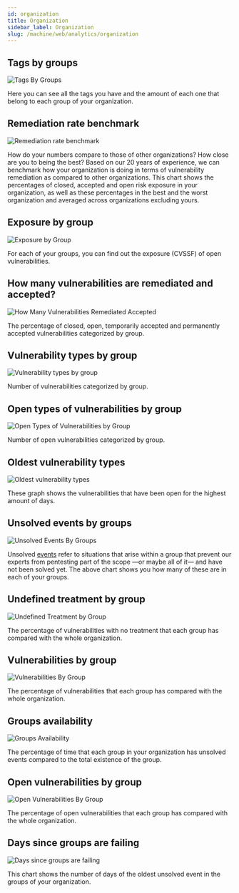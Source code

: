 ```yaml
---
id: organization
title: Organization
sidebar_label: Organization
slug: /machine/web/analytics/organization
---
```


## Tags by groups

![Tags By Groups](https://res.cloudinary.com/fluid-attacks/image/upload/v1623443232/docs/web/analytics/organizations/tags_by_groups_jebb7a.png)

Here you can see
all the tags you have
and the amount of each one
that belong to each group
of your organization.

## Remediation rate benchmark

![Remediation rate benchmark](https://res.cloudinary.com/fluid-attacks/image/upload/v1643925701/docs/web/analytics/organizations/organization_remediation_benchmarking.png)

How do your numbers compare to those of
other organizations? How close are you
to being the best?
Based on our 20 years of experience,
we can benchmark how your organization
is doing in terms of vulnerability
remediation as compared to
other organizations.
This chart shows the
percentages of closed,
accepted and open risk exposure
in your organization,
as well as these percentages in
the best and the worst organization
and averaged across organizations
excluding yours.

## Exposure by group

![Exposure by Group](https://res.cloudinary.com/fluid-attacks/image/upload/v1643925877/docs/web/analytics/organizations/organization_severity_groups.png)

For each of your groups, you can find out
the exposure (CVSSF) of open vulnerabilities.

## How many vulnerabilities are remediated and accepted?

![How Many Vulnerabilities Remediated Accepted](https://res.cloudinary.com/fluid-attacks/image/upload/v1645807634/docs/web/analytics/organizations/organization_vuln_remediat_acceptd.png)

The percentage of closed, open,
temporarily accepted and permanently
accepted vulnerabilities categorized
by group.

## Vulnerability types by group

![Vulnerability types by group](https://res.cloudinary.com/fluid-attacks/image/upload/v1647440139/docs/web/analytics/organizations/organization_types_vuln_by_group.png)

Number of vulnerabilities
categorized by group.

## Open types of vulnerabilities by group

![Open Types of Vulnerabilities by Group](https://res.cloudinary.com/fluid-attacks/image/upload/v1647440139/docs/web/analytics/organizations/organization_open_types_vuln_by_group.png)

Number of open vulnerabilities
categorized by group.

## Oldest vulnerability types

![Oldest vulnerability types](https://res.cloudinary.com/fluid-attacks/image/upload/v1645807634/docs/web/analytics/organizations/organization_top_oldest_finding.png)

These graph shows the vulnerabilities
that have been open for the
highest amount of days.

## Unsolved events by groups

![Unsolved Events By Groups](https://res.cloudinary.com/fluid-attacks/image/upload/v1646408695/docs/web/analytics/organizations/org_unsolved_events_groups.png)

Unsolved [events](/machine/web/groups/events)
refer to situations that arise
within a group that prevent our
experts from pentesting part of
the scope —or maybe all of it—
and have not been solved yet.
The above chart shows you how
many of these are in each of
your groups.

## Undefined treatment by group

![Undefined Treatment by Group](https://res.cloudinary.com/fluid-attacks/image/upload/v1645807634/docs/web/analytics/organizations/organization_treatmentless_by_group.png)

The percentage of vulnerabilities
with no treatment that each group
has compared with the whole organization.

## Vulnerabilities by group

![Vulnerabilities By Group](https://res.cloudinary.com/fluid-attacks/image/upload/v1645807634/docs/web/analytics/organizations/organization_vuln_by_group.png)

The percentage of vulnerabilities
that each group has compared with
the whole organization.

## Groups availability

![Groups Availability](https://res.cloudinary.com/fluid-attacks/image/upload/v1658159320/docs/web/analytics/organizations/organization_availability.png)

The percentage of time that
each group in your organization
has unsolved events compared to
the total existence of the group.

## Open vulnerabilities by group

![Open Vulnerabilities By Group](https://res.cloudinary.com/fluid-attacks/image/upload/v1645807634/docs/web/analytics/organizations/organization_open_vuln_by_group.png)

The percentage of open vulnerabilities
that each group has compared with
the whole organization.

## Days since groups are failing

![Days since groups are failing](https://res.cloudinary.com/fluid-attacks/image/upload/v1658250090/docs/web/analytics/organizations/organization_oldest_event.png)

This chart shows the number
of days of the oldest
unsolved event in the groups
of your organization.
